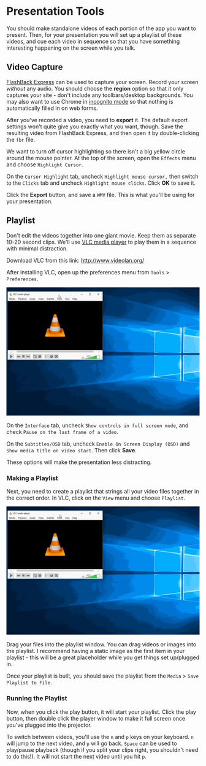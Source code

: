 # Presentation Tools

You should make standalone videos of each portion of the app you want to present. Then, for your presentation you will set up a playlist of these videos, and cue each video in sequence so that you have something interesting happening on the screen while you talk.

## Video Capture

[FlashBack Express](http://www.flashbackrecorder.com/express) can be used to capture your screen. Record your screen _without_ any audio. You should choose the **region** option so that it only captures your site - don't include any toolbars/desktop backgrounds. You may also want to use Chrome in [incognito mode](https://support.google.com/chrome/answer/95464?source=gsearch&hl=en) so that nothing is automatically filled in on web forms.

After you've recorded a video, you need to **export** it. The default export settings won't quite give you exactly what you want, though. Save the resulting video from FlashBack Express, and then open it by double-clicking the `fbr` file.

We want to turn off cursor highlighting so there isn't a big yellow circle around the mouse pointer. At the top of the screen, open the `Effects` menu and choose `Highlight Cursor`.

On the `Cursor Highlight` tab, uncheck `Highlight mouse cursor,` then switch to the `Clicks` tab and uncheck `Highlight mouse clicks`. Click **OK** to save it.

Click the **Export** button, and save a `WMV` file. This is what you'll be using for your presentation.

## Playlist

Don't edit the videos together into one giant movie. Keep them as separate 10-20 second clips. We'll use [VLC media player](http://www.videolan.org/) to play them in a sequence with minimal distraction.

Download VLC from this link: http://www.videolan.org/

After installing VLC, open up the preferences menu from `Tools` > `Preferences`.

![VLC Preferences](vlcprefs.gif)

On the `Interface` tab, uncheck `Show controls in full screen mode`, and check `Pause on the last frame of a video`.

On the `Subtitles/OSD` tab, uncheck `Enable On Screen Display (OSD)` and `Show media title on video start`. Then click **Save**.

These options will make the presentation less distracting.

### Making a Playlist

Next, you need to create a playlist that strings all your video files together in the correct order. In VLC, click on the `View` menu and choose `Playlist`.

![VLC Playlist](vlcplaylist.gif)

Drag your files into the playlist window. You can drag videos or images into the playlist. I recommend having a static image as the first item in your playlist - this will be a great placeholder while you get things set up/plugged in.

Once your playlist is built, you should save the playlist from the `Media` > `Save Playlist to File`.

### Running the Playlist

Now, when you click the play button, it will start your playlist. Click the play button, then double click the player window to make it full screen once you've plugged into the projector.

To switch between videos, you'll use the `n` and `p` keys on your keyboard. `n` will jump to the next video, and `p` will go back. `Space` can be used to play/pause playback (though if you split your clips right, you shouldn't need to do this!). It will not start the next video until you hit `p`.
